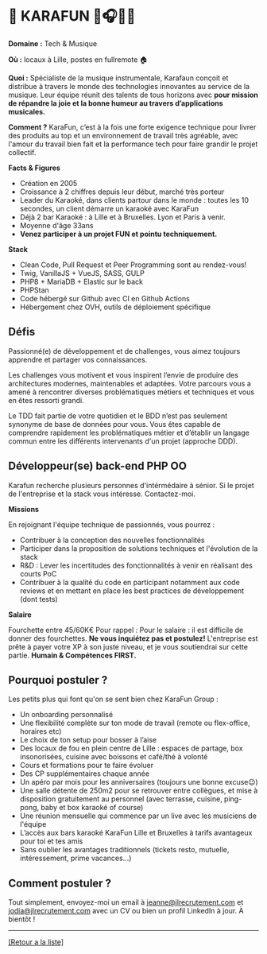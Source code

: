 # 🎤 KARAFUN 🎤🎧🎶🎸

**Domaine :** Tech & Musique

**Où :** locaux à Lille, postes en fullremote 🏠

**Quoi :** Spécialiste de la musique instrumentale, Karafaun conçoit et distribue à travers le monde des technologies innovantes au service de la musique. Leur équipe réunit des talents de tous horizons avec **pour mission de répandre la joie et la bonne humeur au travers d’applications musicales.**

**Comment ?** 
KaraFun, c’est à la fois une forte exigence technique pour livrer des produits au top et un environnement de travail très agréable, avec l'amour du travail bien fait et la performance tech pour faire grandir le projet collectif.

**Facts & Figures**

* Création en 2005
* Croissance à 2 chiffres depuis leur début, marché très porteur
* Leader du Karaoké, dans clients partour dans le monde : toutes les 10 secondes, un client démarre un karaoké avec KaraFun
* Déjà 2 bar Karaoké : à Lille et à Bruxelles. Lyon et Paris à venir. 
* Moyenne d'âge 33ans
* **Venez participer à un projet FUN et pointu techniquement.**

**Stack**

* Clean Code, Pull Request et Peer Programming sont au rendez-vous!
* Twig, VanillaJS + VueJS, SASS, GULP
* PHP8 + MariaDB + Elastic sur le back
* PHPStan
* Code hébergé sur Github avec CI en Github Actions
* Hébergement chez OVH, outils de déploiement spécifique


## Défis 

Passionné(e) de développement et de challenges, vous aimez toujours apprendre et partager vos connaissances.

Les challenges vous motivent et vous inspirent l’envie de produire des architectures modernes, maintenables et adaptées. Votre parcours vous a amené à rencontrer diverses problématiques métiers et techniques et vous en êtes ressorti grandi.

Le TDD fait partie de votre quotidien et le BDD n’est pas seulement synonyme de base de données pour vous. Vous êtes capable de comprendre rapidement les problématiques métier et d’établir un langage commun entre les différents intervenants d'un projet (approche DDD).


## Développeur(se) back-end PHP OO 

Karafun recherche plusieurs personnes d'intérmédaire à sénior. Si le projet de l'entreprise et la stack vous intéresse. Contactez-moi.

 
**Missions**

En rejoignant l'équipe technique de passionnés, vous pourrez :

* Contribuer à la conception des nouvelles fonctionnalités
* Participer dans la proposition de solutions techniques et l'évolution de la stack
* R&D : Lever les incertitudes des fonctionnalités à venir en réalisant des courts PoC
* Contribuer à la qualité du code en participant notamment aux code reviews et en mettant en place les best practices de développement (dont tests)


**Salaire**

Fourchette entre 45/60K€
Pour rappel :  Pour le salaire : il est difficile de donner des fourchettes. **Ne vous inquiétez pas et postulez!** L'entreprise est prête à payer votre XP à son juste niveau, et je vous soutiendrai sur cette partie. **Humain & Compétences FIRST.**


## Pourquoi postuler ?

Les petits plus qui font qu'on se sent bien chez KaraFun Group :

* Un onboarding personnalisé
* Une flexibilité complète sur ton mode de travail (remote ou flex-office, horaires etc)
* Le choix de ton setup pour bosser à l’aise
* Des locaux de fou en plein centre de Lille : espaces de partage, box insonorisées, cuisine avec boissons et café/thé à volonté
* Cours et formations pour te faire évoluer
* Des CP supplémentaires chaque année
* Un apéro par mois pour les anniversaires (toujours une bonne excuse😉)
* Une salle détente de 250m2 pour se retrouver entre collègues, et mise à disposition gratuitement au personnel (avec terrasse, cuisine, ping-pong, baby et box karaoké of course)
* Une réunion mensuelle qui commence par un live avec les musiciens de l'équipe
* L’accès aux bars karaoké KaraFun Lille et Bruxelles à tarifs avantageux pour toi et tes amis
* Sans oublier les avantages traditionnels (tickets resto, mutuelle, intéressement, prime vacances...)

## Comment postuler ?

Tout simplement, envoyez-moi un email à jeanne@jlrecrutement.com et jodia@jlrecrutement.com avec un CV ou bien un profil LinkedIn à jour. À bientôt ! 

----
<a href="https://github.com/jlondiche/job-board-php/blob/master/README.md">[Retour a la liste]</a>

